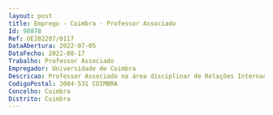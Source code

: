 ```yaml
--- 
layout: post
title: Emprego - Coimbra - Professor Associado
Id: 98878
Ref: OE202207/0117
DataAbertura: 2022-07-05
DataFecho: 2022-08-17
Trabalho: Professor Associado
Empregador: Universidade de Coimbra
Descricao: Professor Associado na área disciplinar de Relações Internacionais
CodigoPostal: 3004-531 COIMBRA
Concelho: Coimbra
Distrito: Coimbra
--- 
```

